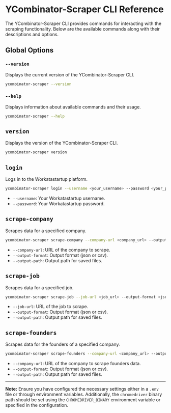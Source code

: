 # YCombinator-Scraper CLI Reference

The YCombinator-Scraper CLI provides commands for interacting with the scraping functionality. Below are the available commands along with their descriptions and options.

## Global Options

### `--version`

Displays the current version of the YCombinator-Scraper CLI.

```bash
ycombinator-scraper --version
```

### `--help`

Displays information about available commands and their usage.

```bash
ycombinator-scraper --help
```

## `version`

Displays the version of the YCombinator-Scraper CLI.

```bash
ycombinator-scraper version
```

## `login`

Logs in to the Workatastartup platform.

```bash
ycombinator-scraper login --username <your_username> --password <your_password>
```

- `--username`: Your Workatastartup username.
- `--password`: Your Workatastartup password.

## `scrape-company`

Scrapes data for a specified company.

```bash
ycombinator-scraper scrape-company --company-url <company_url> --output-format <json/csv> --output-path <output_path>
```

- `--company-url`: URL of the company to scrape.
- `--output-format`: Output format (json or csv).
- `--output-path`: Output path for saved files.

## `scrape-job`

Scrapes data for a specified job.

```bash
ycombinator-scraper scrape-job --job-url <job_url> --output-format <json/csv> --output-path <output_path>
```

- `--job-url`: URL of the job to scrape.
- `--output-format`: Output format (json or csv).
- `--output-path`: Output path for saved files.

## `scrape-founders`

Scrapes data for the founders of a specified company.

```bash
ycombinator-scraper scrape-founders --company-url <company_url> --output-format <json/csv> --output-path <output_path>
```

- `--company-url`: URL of the company to scrape founders data.
- `--output-format`: Output format (json or csv).
- `--output-path`: Output path for saved files.


---

**Note:** Ensure you have configured the necessary settings either in a `.env` file or through environment variables. Additionally, the `chromedriver` binary path should be set using the `CHROMEDRIVER_BINARY` environment variable or specified in the configuration.

